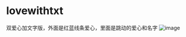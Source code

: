 # lovewithtxt
双爱心加文字版，外面是红蓝线条爱心，里面是跳动的爱心和名字
![image](https://github.com/love99you/lovewithtxt/assets/118249630/114551d0-b6bb-4e4d-bee9-733d9eb478e1)
